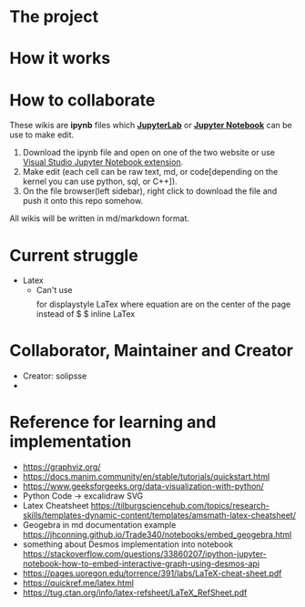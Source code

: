 # The project


# How it works

# How to collaborate

These wikis are **ipynb** files which [**JupyterLab**](https://jupyter.org/try-jupyter/lab/index.html) or [**Jupyter Notebook**](https://jupyter.org/try-jupyter/notebooks/?path=notebooks/Intro.ipynb) can be use to make edit.
1. Download the ipynb file and open on one of the two website or use [Visual Studio Jupyter Notebook extension](https://code.visualstudio.com/docs/datascience/jupyter-notebooks).
2. Make edit (each cell can be raw text, md, or code[depending on the kernel you can use python, sql, or C++]).
3. On the file browser(left sidebar), right click to download the file and push it onto this repo somehow.

All wikis will be written in md/markdown format.

# Current struggle
- Latex
  - Can't use $$ $$ for displaystyle LaTex where equation are on the center of the page instead of $ $ inline LaTex

# Collaborator, Maintainer and Creator
- Creator: solipsse
- 

# Reference for learning and implementation
- https://graphviz.org/
- https://docs.manim.community/en/stable/tutorials/quickstart.html
- https://www.geeksforgeeks.org/data-visualization-with-python/
- Python Code -> excalidraw SVG
- Latex Cheatsheet https://tilburgsciencehub.com/topics/research-skills/templates-dynamic-content/templates/amsmath-latex-cheatsheet/
- Geogebra in md documentation example https://jhconning.github.io/Trade340/notebooks/embed_geogebra.html
- something about Desmos implementation into notebook https://stackoverflow.com/questions/33860207/ipython-jupyter-notebook-how-to-embed-interactive-graph-using-desmos-api
- https://pages.uoregon.edu/torrence/391/labs/LaTeX-cheat-sheet.pdf
- https://quickref.me/latex.html
- https://tug.ctan.org/info/latex-refsheet/LaTeX_RefSheet.pdf